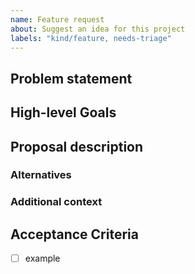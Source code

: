 ```yaml
---
name: Feature request
about: Suggest an idea for this project
labels: "kind/feature, needs-triage"
---
```

## Problem statement
<!-- Is your feature request related to a problem? Please provide a clear and concise description of what the problem is.
Ex. I'm always frustrated when [...]
This should be a user story! -->

## High-level Goals
<!-- list of high-level Acceptance Criteria/Goals (that is signed off by the team, and unchangeable) -->

## Proposal description
<!-- Describe the solution you'd like.
A clear and concise description of what you want to happen. -->

### Alternatives
<!-- Describe alternatives you've considered.
A clear and concise description of any alternative solutions or features you've considered. -->

### Additional context
<!-- Add any other context or screenshots about the feature request here. -->

## Acceptance Criteria
<!-- checklist of detailed Acceptance Criteria (that might extend over the lifetime of the card).
Use checkboxes to track each item. -->

- [ ] example

<!-- If applicable add a measure of complexity (story points)/time estimate to the title using [...pt] -->
